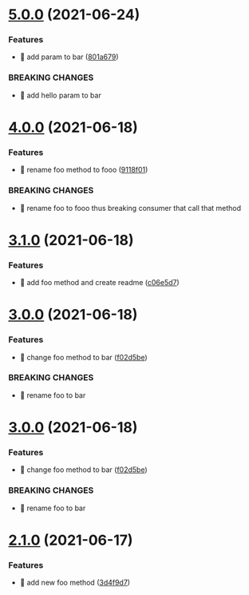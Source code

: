 # [5.0.0](https://github.com/EduardoSimon/auto-versioning-demo/compare/v4.0.0...v5.0.0) (2021-06-24)


### Features

* 🎸 add param to bar ([801a679](https://github.com/EduardoSimon/auto-versioning-demo/commit/801a6797fc4e43002cb66c1ebb1f37747546c2c8))


### BREAKING CHANGES

* 🧨 add hello param to bar

# [4.0.0](https://github.com/EduardoSimon/auto-versioning-demo/compare/v3.1.0...v4.0.0) (2021-06-18)


### Features

* 🎸 rename foo method to fooo ([9118f01](https://github.com/EduardoSimon/auto-versioning-demo/commit/9118f01ef40fa6d3ad48cf078c45c61735b4f5c8))


### BREAKING CHANGES

* 🧨 rename foo to fooo thus breaking consumer that call that method

# [3.1.0](https://github.com/EduardoSimon/auto-versioning-demo/compare/v3.0.0...v3.1.0) (2021-06-18)


### Features

* 🎸 add foo method and create readme ([c06e5d7](https://github.com/EduardoSimon/auto-versioning-demo/commit/c06e5d76814eb8281f025d3d3fd7e2a83ff22fa1))

# [3.0.0](https://github.com/EduardoSimon/auto-versioning-demo/compare/v2.1.0...v3.0.0) (2021-06-18)


### Features

* 🎸 change foo method to bar ([f02d5be](https://github.com/EduardoSimon/auto-versioning-demo/commit/f02d5be75954a76aa6b652aae6f243aee6e9d83c))


### BREAKING CHANGES

* 🧨 rename foo to bar

# [3.0.0](https://github.com/EduardoSimon/auto-versioning-demo/compare/v2.1.0...v3.0.0) (2021-06-18)


### Features

* 🎸 change foo method to bar ([f02d5be](https://github.com/EduardoSimon/auto-versioning-demo/commit/f02d5be75954a76aa6b652aae6f243aee6e9d83c))


### BREAKING CHANGES

* 🧨 rename foo to bar

# [2.1.0](https://github.com/EduardoSimon/auto-versioning-demo/compare/v2.0.1...v2.1.0) (2021-06-17)


### Features

* 🎸 add new foo method ([3d4f9d7](https://github.com/EduardoSimon/auto-versioning-demo/commit/3d4f9d7e0ddcc69297d96c1c3395aeff523154e1))

